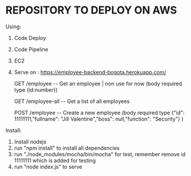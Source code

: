 # REPOSITORY TO DEPLOY ON AWS

Using:

1. Code Deploy
2. Code Pipeline
3. EC2

4. Serve on : https://employee-backend-bogota.herokuapp.com/

    GET /employee -- Get an employee | non use for now (body required type {id:number})


    GET /employee-all -- Get a list of all employees


    POST /employee -- Create a new employee (body required type   {"id": 11111111,"fullname": "Jill Valentine","boss": null,"function": "Security"} )


Install:

1. Install nodejs
2. run "npm install" to install all dependencies
3. run "./node_modules/mocha/bin/mocha" for test, remember remove id 11111111 which is added for testing
4. run "node index.js" to serve
